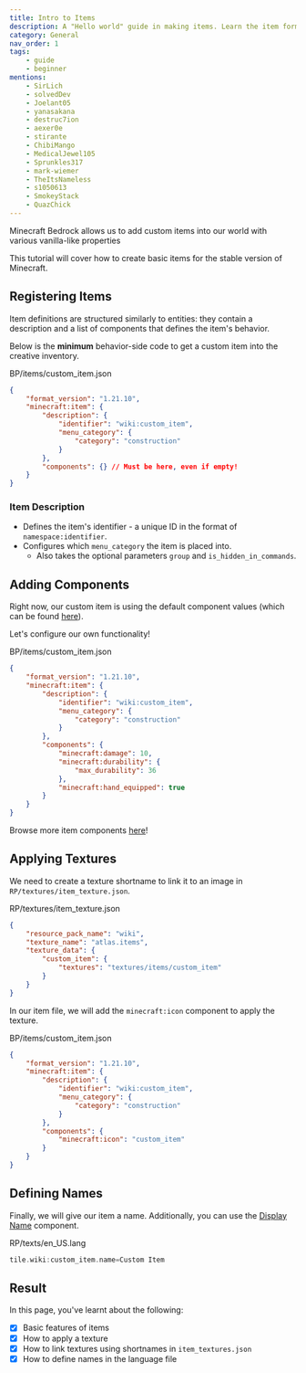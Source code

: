 ```yaml
---
title: Intro to Items
description: A "Hello world" guide in making items. Learn the item format and how to create basic custom items.
category: General
nav_order: 1
tags:
    - guide
    - beginner
mentions:
    - SirLich
    - solvedDev
    - Joelant05
    - yanasakana
    - destruc7ion
    - aexer0e
    - stirante
    - ChibiMango
    - MedicalJewel105
    - Sprunkles317
    - mark-wiemer
    - TheItsNameless
    - s1050613
    - SmokeyStack
    - QuazChick
---
```


Minecraft Bedrock allows us to add custom items into our world with various vanilla-like properties

This tutorial will cover how to create basic items for the stable version of Minecraft.

## Registering Items

Item definitions are structured similarly to entities: they contain a description and a list of components that defines the item's behavior.

Below is the **minimum** behavior-side code to get a custom item into the creative inventory.

<CodeHeader>BP/items/custom_item.json</CodeHeader>

```json
{
    "format_version": "1.21.10",
    "minecraft:item": {
        "description": {
            "identifier": "wiki:custom_item",
            "menu_category": {
                "category": "construction"
            }
        },
        "components": {} // Must be here, even if empty!
    }
}
```

### Item Description

-   Defines the item's identifier - a unique ID in the format of `namespace:identifier`.
-   Configures which `menu_category` the item is placed into.
    -   Also takes the optional parameters `group` and `is_hidden_in_commands`.

## Adding Components

Right now, our custom item is using the default component values (which can be found [here](/items/item-components)).

Let's configure our own functionality!

<CodeHeader>BP/items/custom_item.json</CodeHeader>

```json
{
    "format_version": "1.21.10",
    "minecraft:item": {
        "description": {
            "identifier": "wiki:custom_item",
            "menu_category": {
                "category": "construction"
            }
        },
        "components": {
            "minecraft:damage": 10,
            "minecraft:durability": {
                "max_durability": 36
            },
            "minecraft:hand_equipped": true
        }
    }
}
```

Browse more item components [here](/items/item-components)!

## Applying Textures

We need to create a texture shortname to link it to an image in `RP/textures/item_texture.json`.

<CodeHeader>RP/textures/item_texture.json</CodeHeader>

```json
{
    "resource_pack_name": "wiki",
    "texture_name": "atlas.items",
    "texture_data": {
        "custom_item": {
            "textures": "textures/items/custom_item"
        }
    }
}
```

In our item file, we will add the `minecraft:icon` component to apply the texture.

<CodeHeader>BP/items/custom_item.json</CodeHeader>

```json
{
    "format_version": "1.21.10",
    "minecraft:item": {
        "description": {
            "identifier": "wiki:custom_item",
            "menu_category": {
                "category": "construction"
            }
        },
        "components": {
            "minecraft:icon": "custom_item"
        }
    }
}
```

## Defining Names

Finally, we will give our item a name. Additionally, you can use the [Display Name](/items/item-components#display-name) component.

<CodeHeader>RP/texts/en_US.lang</CodeHeader>

```c
tile.wiki:custom_item.name=Custom Item
```

## Result

In this page, you've learnt about the following:

<Checklist>

-   [x] Basic features of items
-   [x] How to apply a texture
-   [x] How to link textures using shortnames in `item_textures.json`
-   [x] How to define names in the language file

</Checklist>
